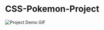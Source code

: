 # CSS-Pokemon-Project

![Project Demo GIF](https://github.com/chenweida6220/CSS-Pokemon-Project/blob/main/Readme/Project%20Demo%20GIF.gif)

